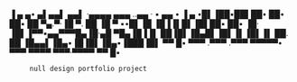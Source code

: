  ▐ ▄ ▄• ▄▌▄▄▌  ▄▄▌      ·▄▄▄▄  ▄▄▄ ..▄▄ · ▪   ▄▄ •  ▐ ▄
•█▌▐██▪██▌██•  ██•      ██▪ ██ ▀▄.▀·▐█ ▀. ██ ▐█ ▀ ▪•█▌▐█
▐█▐▐▌█▌▐█▌██▪  ██▪      ▐█· ▐█▌▐▀▀▪▄▄▀▀▀█▄▐█·▄█ ▀█▄▐█▐▐▌
██▐█▌▐█▄█▌▐█▌▐▌▐█▌▐▌    ██. ██ ▐█▄▄▌▐█▄▪▐█▐█▌▐█▄▪▐███▐█▌
▀▀ █▪ ▀▀▀ .▀▀▀ .▀▀▀     ▀▀▀▀▀•  ▀▀▀  ▀▀▀▀ ▀▀▀·▀▀▀▀ ▀▀ █▪

	     null design portfolio project
